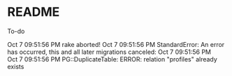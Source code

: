 # README

To-do

Oct 7 09:51:56 PM  rake aborted!
Oct 7 09:51:56 PM  StandardError: An error has occurred, this and all later migrations canceled:
Oct 7 09:51:56 PM  
Oct 7 09:51:56 PM  PG::DuplicateTable: ERROR:  relation "profiles" already exists